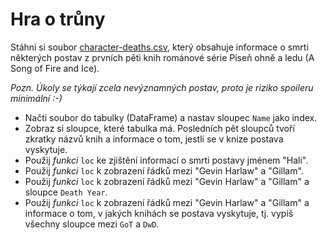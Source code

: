 # Hra o trůny

Stáhni si soubor [character-deaths.csv](character-deaths.csv), který obsahuje informace o smrti některých postav z prvních pěti knih románové série Píseň ohně a ledu (A Song of Fire and Ice).

*Pozn. Úkoly se týkají zcela nevýznamných postav, proto je riziko spoileru minimální :-)*

* Načti soubor do tabulky (DataFrame) a nastav sloupec `Name` jako index.
* Zobraz si sloupce, které tabulka má. Posledních pět sloupců tvoří zkratky názvů knih a informace o tom, jestli se v knize postava vyskytuje.
* Použij *funkci* `loc` ke zjištění informací o smrti postavy jménem "Hali".
* Použij *funkci* `loc` k zobrazení řádků mezi "Gevin Harlaw" a "Gillam".
* Použij *funkci* `loc` k zobrazení řádků mezi "Gevin Harlaw" a "Gillam" a sloupce `Death Year`.
* Použij *funkci* `loc` k zobrazení řádků mezi "Gevin Harlaw" a "Gillam" a informace o tom, v jakých knihách se postava vyskytuje, tj. vypiš všechny sloupce mezi `GoT` a `DwD`.
